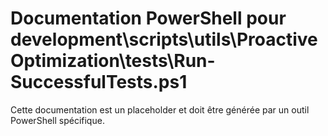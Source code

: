 # Documentation PowerShell pour development\scripts\utils\ProactiveOptimization\tests\Run-SuccessfulTests.ps1

Cette documentation est un placeholder et doit être générée par un outil PowerShell spécifique.
